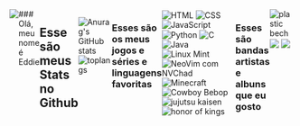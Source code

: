 <div style="display: flex; justify-content:center;">
<img src="https://pin.it/3G29djvhF">
### Olá, meu nome é Eddie

## Esse são meus Stats no Github
![Anurag's GitHub stats](https://github-readme-stats.vercel.app/api?username=MrEddie7&show_icons=true&theme=tokyonight)
![toplangs](https://github-readme-stats.vercel.app/api/top-langs/?username=MrEddie7&theme=tokyonight)
<hr>

### Esses são os meus jogos e séries e linguagens favoritas

<div style="display:inline-block">
<img align="center" alt="HTML" src="https://img.shields.io/badge/HTML5-E34F26?style=for-the-badge&logo=html5&logoColor=white"> 

<img align="center" alt="CSS" src="https://img.shields.io/badge/CSS3-1572B6?style=for-the-badge&logo=css3&logoColor=white">
<img align="center" alt="JavaScript" src="https://img.shields.io/badge/JavaScript-F7DF1E?style=for-the-badge&logo=javascript&logoColor=black">
<img align="center" alt="Python" src="https://img.shields.io/badge/Python-3776AB?style=for-the-badge&logo=python&logoColor=white">
<img align="center" alt="C" src="https://img.shields.io/badge/C-00599C?style=for-the-badge&logo=c&logoColor=white">
<img align="center" alt="Java" src="https://img.shields.io/badge/Java-ED8B00?style=for-the-badge&logo=openjdk&logoColor=white">
<img align="center" alt="Linux Mint" src="https://img.shields.io/badge/Linux_Mint-87CF3E?style=for-the-badge&logo=linux-mint&logoColor=white">
<img align="center" alt="NeoVim com NVChad" src="https://img.shields.io/badge/NeoVim-%2357A143.svg?&style=for-the-badge&logo=neovim&logoColor=white">
<img align="center" alt="Minecraft" src="https://assets.nintendo.com/image/upload/ar_16:9,b_auto:border,c_lpad/b_white/f_auto/q_auto/dpr_1.5/c_scale,w_1200/ncom/software/switch/70010000000964/811461b8d1cacf1f2da791b478dccfe2a55457780364c3d5a95fbfcdd4c3086f">
<img align="center" alt="Cowboy Bebop" src="https://www.google.com/url?sa=i&url=https%3A%2F%2Folhardigital.com.br%2F2021%2F10%2F13%2Fcinema-e-streaming%2Fcowboy-bebop-anime-netflix%2F&psig=AOvVaw1R2C83TZRVIcAbaaBFmf_L&ust=1716927513715000&source=images&cd=vfe&opi=89978449&ved=0CBIQjRxqFwoTCLijsdHTroYDFQAAAAAdAAAAABE">
<img align="center" alt="jujutsu kaisen" src="https://www.google.com/url?sa=i&url=https%3A%2F%2Fwww.nintendo.com%2Fpt-br%2Fstore%2Fproducts%2Fjujutsu-kaisen-cursed-clash-switch%2F&psig=AOvVaw061BtA_jPLR_rd6bhv5VMH&ust=1716927650605000&source=images&cd=vfe&opi=89978449&ved=0CBIQjRxqFwoTCNCCoJHUroYDFQAAAAAdAAAAABAE">
<img align="center" alt="honor of kings" src="https://www.google.com/url?sa=i&url=https%3A%2F%2Fbr.ign.com%2Fhonor-of-kings&psig=AOvVaw1vSHG_s1OyRF9ceD4XKkGs&ust=1716927729096000&source=images&cd=vfe&opi=89978449&ved=0CBIQjRxqFwoTCKDTv7fUroYDFQAAAAAdAAAAABAE">
</div>

### Esses são bandas artistas e albuns que eu gosto

<div style="display:inline-block">
<img align="center" alt="plastic bech" src="https://www.google.com/url?sa=i&url=https%3A%2F%2Fwww.amazon.com.br%2FPlastic-Beach-Gorillaz%2Fdp%2FB0032W7CZO&psig=AOvVaw2CiKkQL_Dv_WaIrAfuRY1G&ust=1716927955728000&source=images&cd=vfe&opi=89978449&ved=0CBIQjRxqFwoTCPjBkKLVroYDFQAAAAAdAAAAABAE">
<img align="center" alt"gorillaz" src="https://www.google.com/imgres?q=gorrilaz&imgurl=https%3A%2F%2Fm.media-amazon.com%2Fimages%2FI%2F71M8yXz6o7L._UF1000%2C1000_QL80_.jpg&imgrefurl=https%3A%2F%2Fwww.amazon.com.br%2FDemon-Days-Gorillaz%2Fdp%2FB0018OP7O6&docid=yIkcjHxaX5r2xM&tbnid=qPgf6wMadCHBKM&vet=12ahUKEwj9kanG1a6GAxWipJUCHZaFB8YQM3oECBwQAA..i&w=1000&h=1000&hcb=2&ved=2ahUKEwj9kanG1a6GAxWipJUCHZaFB8YQM3oECBwQAA">
<img align="center" alt"Eminem" src="https://www.google.com/imgres?q=eminem&imgurl=https%3A%2F%2Fm.media-amazon.com%2Fimages%2FI%2F61jxguiMreL._UF1000%2C1000_QL80_.jpg&imgrefurl=https%3A%2F%2Fwww.amazon.com.br%2FEminem-Show-Disco-Vinil%2Fdp%2FB000066JCX&docid=FAWrIu8ETPAd0M&tbnid=0RRQcKfyT3No5M&vet=12ahUKEwjd87vh1a6GAxVsrZUCHcowCuwQM3oECFIQAA..i&w=1000&h=1000&hcb=2&ved=2ahUKEwjd87vh1a6GAxVsrZUCHcowCuwQM3oECFIQAA">




